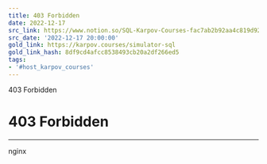 ```yaml
---
title: 403 Forbidden
date: 2022-12-17
src_link: https://www.notion.so/SQL-Karpov-Courses-fac7ab2b92aa4c819d920a41ed4a8df3
src_date: '2022-12-17 20:00:00'
gold_link: https://karpov.courses/simulator-sql
gold_link_hash: 8df9cd4afcc8538493cb20a2df266ed5
tags:
- '#host_karpov_courses'
---
```



403 Forbidden

403 Forbidden
=============




---

nginx